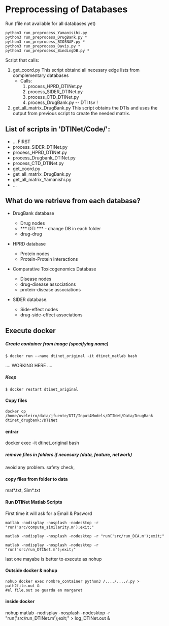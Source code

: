 # Preprocessing of Databases

Run (file not available for all databases yet)
```
python3 run_preprocess_Yamanisihi.py 
python3 run_preprocess_DrugBank.py *
python3 run_preprocess_BIOSNAP.py *
python3 run_preprocess_Davis.py *
python3 run_preprocess_BindingDB.py *
```

Script that calls:
1. get_coord.py
    This script obtaind all necesary edge lists from complementary databases
    * Calls:
      1. process_HPRD_DTINet.py
      2. process_SIDER_DTINet.py
      3. process_CTD_DTINet.py
      4. process_DrugBank.py
-- DTI tsv ! 
2. get_all_matrix_DrugBank.py
    This script obtains the DTIs and uses the output from previous script to create the needed matrix. 



## List of scripts in 'DTINet/Code/':

- ... FIRST 
- process_SIDER_DTINet.py
- process_HPRD_DTINet.py
- process_Drugbank_DTINet.py
- process_CTD_DTINet.py
- get_coord.py 
- get_all_matrix_DrugBank.py 
- get_all_matrix_Yamanishi.py
- ...

## What do we retrieve from each database? 
* DrugBank database 
    - Drug nodes
    - *** DTI *** - change DB in each folder
    - drug-drug 

* HPRD database
    - Protein nodes
    - Protein-Protein interactions

* Comparative Toxicogenomics Database
    - Disease nodes
    - drug-disease associations
    - protein-disease associations 

* SIDER database.
    - Side-effect nodes
    - drug-side-effect associations 


## Execute docker

##### Create container from image (specifying name)

```
$ docker run --name dtinet_original -it dtinet_matlab bash
```
.... WORKING HERE ....

##### Keep
```
$ docker restart dtinet_original 
```

#### Copy files
```
docker cp  /home/uveleiro/data/jfuente/DTI/Input4Models/DTINet/Data/DrugBank dtinet_drugbank:/DTINet
```

#### entrar
docker exec -it dtinet_original bash

##### remove files in folders if necesary (data, feature, network)
avoid any problem. safety check,

#### copy files from folder to data
mat*.txt, Sim*.txt

#### Run DTINet Matlab Scripts
First time it will ask for a Email & Pasword
```
matlab -nodisplay -nosplash -nodesktop -r "run('src/compute_similarity.m');exit;"

matlab -nodisplay -nosplash -nodesktop -r "run('src/run_DCA.m');exit;"

matlab -nodisplay -nosplash -nodesktop -r "run('src/run_DTINet.m');exit;"
```
last one mayabe is better to execute as nohup


#### Outside docker & nohup
```
nohup docker exec nombre_container python3 /..../..../.py > path2file.out &
#el file.out se guarda en margaret
```

#### inside docker
nohup  matlab -nodisplay -nosplash -nodesktop -r "run('src/run_DTINet.m');exit;" > log_DTINet.out &
